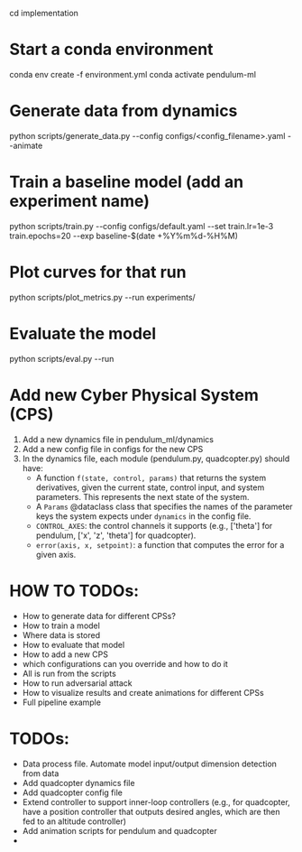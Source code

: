 cd implementation

<!-- python -m venv .venv && source .venv/bin/activate
pip install -r requirements.txt
python -m pip install -e .  -->

# Start a conda environment
conda env create -f environment.yml
conda activate pendulum-ml



# Generate data from dynamics
python scripts/generate_data.py --config configs/<config_filename>.yaml --animate

# Train a baseline model (add an experiment name)
python scripts/train.py --config configs/default.yaml --set train.lr=1e-3 train.epochs=20 --exp baseline-$(date +%Y%m%d-%H%M)

# Plot curves for that run
python scripts/plot_metrics.py --run experiments/<your-run-id>

# Evaluate the model
python scripts/eval.py --run <your-run-id>

# Add new Cyber Physical System (CPS)
1. Add a new dynamics file in pendulum_ml/dynamics
2. Add a new config file in configs for the new CPS
3. In the dynamics file, each module (pendulum.py, quadcopter.py) should have:
   - A function `f(state, control, params)` that returns the system derivatives, given the current state, control input, and system parameters. This represents the next state of the system.
   - A `Params` @dataclass class that specifies the names of the parameter keys the system expects under `dynamics` in the config file.
   - `CONTROL_AXES`: the control channels it supports (e.g., ['theta'] for pendulum, ['x', 'z', 'theta'] for quadcopter).
   - `error(axis, x, setpoint)`: a function that computes the error for a given axis.




# HOW TO TODOs:
- How to generate data for different CPSs?
- How to train a model
- Where data is stored
- How to evaluate that model
- How to add a new CPS
- which configurations can you override and how to do it
- All is run from the scripts
- How to run adversarial attack
- How to visualize results and create animations for different CPSs
- Full pipeline example
# TODOs:
- Data process file. Automate model input/output dimension detection from data
- Add quadcopter dynamics file
- Add quadcopter config file
- Extend controller to support inner-loop controllers (e.g., for quadcopter, have a position controller that outputs desired angles, which are then fed to an altitude controller)
- Add animation scripts for pendulum and quadcopter
- 
